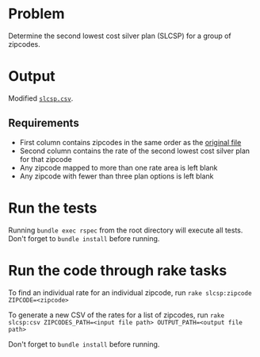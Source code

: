# Problem

Determine the second lowest cost silver plan (SLCSP) for a group of zipcodes.

# Output

Modified [`slcsp.csv`](slcsp.csv).

## Requirements

- First column contains zipcodes in the same order as the [original file](data/slcsp.csv)
- Second column contains the rate of the second lowest cost silver plan for that zipcode
- Any zipcode mapped to more than one rate area is left blank
- Any zipcode with fewer than three plan options is left blank

# Run the tests

Running `bundle exec rspec` from the root directory will execute all tests. Don't forget to `bundle install` before running.

# Run the code through rake tasks

To find an individual rate for an individual zipcode, run `rake slcsp:zipcode ZIPCODE=<zipcode>`

To generate a new CSV of the rates for a list of zipcodes, run `rake slcsp:csv ZIPCODES_PATH=<input file path> OUTPUT_PATH=<output file path>`

Don't forget to `bundle install` before running.
